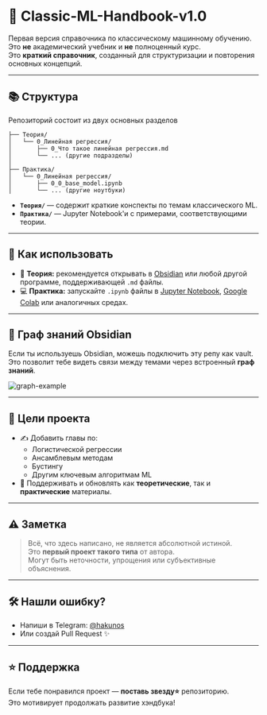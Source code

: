 # 🧠 Classic-ML-Handbook-v1.0

Первая версия справочника по классическому машинному обучению.  
Это **не** академический учебник и **не** полноценный курс.  
Это **краткий справочник**, созданный для структуризации и повторения основных концепций.

---

## 📚 Структура

Репозиторий состоит из двух основных разделов
```
├── Теория/
│   └── 0_Линейная регрессия/
│       ├── 0_Что такое линейная регрессия.md
│       └── ... (другие подразделы)
│
├── Практика/
│   └── 0_Линейная регрессия/
│       ├── 0_0_base_model.ipynb
│       └── ... (другие ноутбуки)
```
- **`Теория/`** — содержит краткие конспекты по темам классического ML.
- **`Практика/`** — Jupyter Notebook'и с примерами, соответствующими теории.
---
## 🧭 Как использовать

- 📖 **Теория:** рекомендуется открывать в [Obsidian](https://obsidian.md/) или любой другой программе, поддерживающей `.md` файлы.
- 💻 **Практика:** запускайте `.ipynb` файлы в [Jupyter Notebook](https://jupyter.org/), [Google Colab](https://colab.research.google.com/) или аналогичных средах.
---
## 🔗 Граф знаний Obsidian

Если ты используешь Obsidian, можешь подключить эту репу как vault.  
Это позволит тебе видеть связи между темами через встроенный **граф знаний**.

![graph-example](https://user-images.githubusercontent.com/placeholder.png) <!-- Можешь заменить на свой скрин, когда сделаешь -->

---
## 🎯 Цели проекта

- ✍️ Добавить главы по:
  - Логистической регрессии
  - Ансамблевым методам
  - Бустингу
  - Другим ключевым алгоритмам ML
- 🧪 Поддерживать и обновлять как **теоретические**, так и **практические** материалы.
---

## ⚠️ Заметка

> Всё, что здесь написано, не является абсолютной истиной.  
> Это **первый проект такого типа** от автора.  
> Могут быть неточности, упрощения или субъективные объяснения.
---

## 🛠 Нашли ошибку?

- Напиши в Telegram: [@hakunos](https://t.me/hakunos)
- Или создай Pull Request ✨

---

## ⭐ Поддержка

Если тебе понравился проект — **поставь звезду⭐** репозиторию.  
Это мотивирует продолжать развитие хэндбука!
